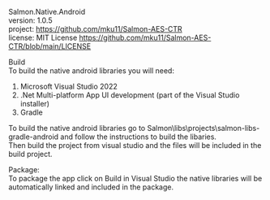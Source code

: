 Salmon.Native.Android  
version: 1.0.5  
project: https://github.com/mku11/Salmon-AES-CTR  
license: MIT License https://github.com/mku11/Salmon-AES-CTR/blob/main/LICENSE  
  
Build  
To build the native android libraries you will need:  
1. Microsoft Visual Studio 2022  
2. .Net Multi-platform App UI development (part of the Visual Studio installer)  
3. Gradle  
  
To build the native android libraries go to Salmon\libs\projects\salmon-libs-gradle-android and follow the instructions to build the libaries.  
Then build the project from visual studio and the files will be included in the build project.  
  
Package:  
To package the app click on Build in Visual Studio the native libraries will be automatically linked and included in the package.  
  